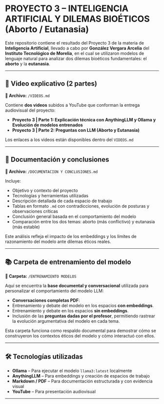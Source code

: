 # PROYECTO 3 – INTELIGENCIA ARTIFICIAL Y DILEMAS BIOÉTICOS (Aborto / Eutanasia)

Este repositorio contiene el resultado del Proyecto 3 de la materia de **Inteligencia Artificial**, llevado a cabo por **González Vergara Arcelia** del **Instituto Tecnológico de Morelia**, en el cual se utilizaron modelos de lenguaje natural para analizar dos dilemas bioéticos fundamentales: el **aborto** y la **eutanasia**.

---

## 🎥 Video explicativo (2 partes)

**📂 Archivo:** `/VIDEOS.md`

Contiene **dos videos** subidos a YouTube que conforman la entrega audiovisual del proyecto:

- **Proyecto 3 | Parte 1: Explicación técnica con AnythingLLM y Ollama y Evolución de modelos entrenados**
- **Proyecto 3 | Parte 2: Preguntas con LLM (Aborto y Eutanasia)**

Los enlaces a los videos están disponibles dentro del `VIDEOS.md` 

---

## 📄 Documentación y conclusiones

**📂 Archivo:** `/DOCUMENTACION Y CONCLUSIONES.md`

Incluye:

- Objetivo y contexto del proyecto
- Tecnologías y herramientas utilizadas
- Descripción detallada de cada espacio de trabajo
- Tablas en formato `.md` con contradicciones, evolución de posturas y observaciones críticas
- Conclusión general basada en el comportamiento del modelo
- Comparación entre los dos temas: aborto (más conflictivo) y eutanasia (más estable)

Este análisis refleja el impacto de los embeddings y los límites de razonamiento del modelo ante dilemas éticos reales.

---

## 📚 Carpeta de entrenamiento del modelo

**📂 Carpeta:** `/ENTRENAMIENTO MODELOS`

Aquí se encuentra la **base documental y conversacional** utilizada para personalizar el comportamiento del modelo LLM:

-  **Conversaciones completas PDF**:
  - Entrenamiento y debate del modelo en los espacios **con embeddings**.
  - Entrenamiento y debate en los espacios **sin embeddings**.
  - Inclusión de las **preguntas dadas por el profesor**, permitiendo rastrear la evolución argumentativa del modelo en cada tema.

Esta carpeta funciona como respaldo documental para demostrar cómo se construyeron los contextos éticos del modelo y cómo interactuó con ellos.

---

## 🛠 Tecnologías utilizadas

- **Ollama** – Para ejecutar el modelo `llama3:latest` localmente
- **AnythingLLM** – Para embeddings y creación de espacios de trabajo
- **Markdown / PDF** – Para documentación estructurada y con evidencia visual
- **YouTube** – Para presentación audiovisual

---
